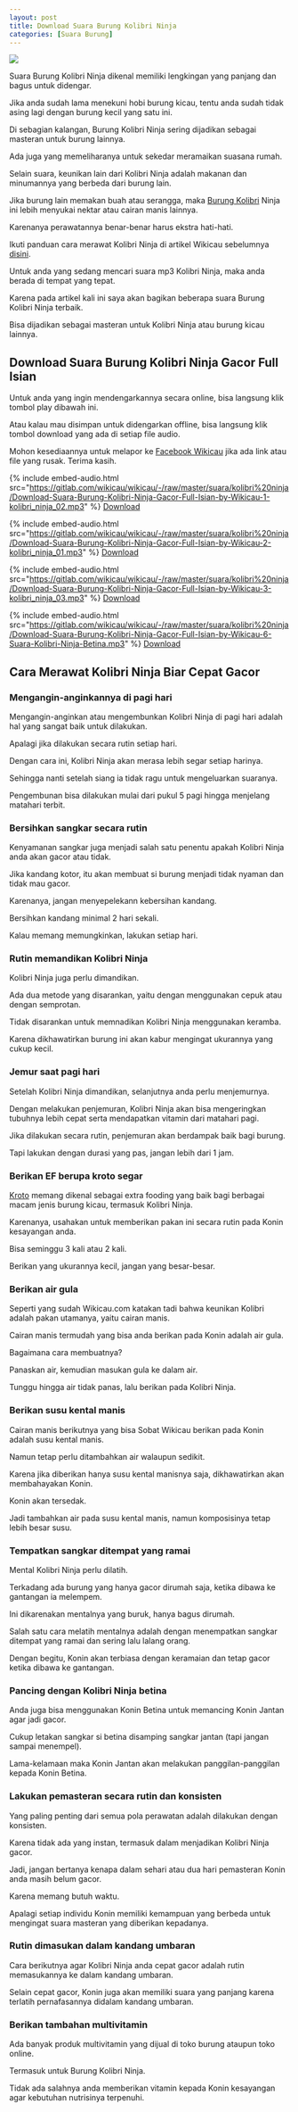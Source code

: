 ```yaml
---
layout: post
title: Download Suara Burung Kolibri Ninja
categories: [Suara Burung]
---
```


![](/images/suara-burung-kolibri-ninja.webp)

Suara Burung Kolibri Ninja dikenal memiliki lengkingan yang panjang dan bagus untuk didengar.

Jika anda sudah lama menekuni hobi burung kicau, tentu anda sudah tidak asing lagi dengan burung kecil yang satu ini.

Di sebagian kalangan, Burung Kolibri Ninja sering dijadikan sebagai masteran untuk burung lainnya.

Ada juga yang memeliharanya untuk sekedar meramaikan suasana rumah.

Selain suara, keunikan lain dari Kolibri Ninja adalah makanan dan minumannya yang berbeda dari burung lain.

Jika burung lain memakan buah atau serangga, maka [Burung Kolibri](https://wikicau.com/kolibri-sepah-raja/) Ninja ini lebih menyukai nektar atau cairan manis lainnya.

Karenanya perawatannya benar-benar harus ekstra hati-hati. 

Ikuti panduan cara merawat Kolibri Ninja di artikel Wikicau sebelumnya [disini](https://wikicau.com/cara-merawat-kolibri-ninja/).

Untuk anda yang sedang mencari suara mp3 Kolibri Ninja, maka anda berada di tempat yang tepat.

Karena pada artikel kali ini saya akan bagikan beberapa suara Burung Kolibri Ninja terbaik.

Bisa dijadikan sebagai masteran untuk Kolibri Ninja atau burung kicau lainnya.

## Download Suara Burung Kolibri Ninja Gacor Full Isian

Untuk anda yang ingin mendengarkannya secara online, bisa langsung klik tombol play dibawah ini.

Atau kalau mau disimpan untuk didengarkan offline, bisa langsung klik tombol download yang ada di setiap file audio.

Mohon kesediaannya untuk melapor ke [Facebook Wikicau](https://facebook.com/wikicau) jika ada link atau file yang rusak. Terima kasih.

{% include embed-audio.html src="https://gitlab.com/wikicau/wikicau/-/raw/master/suara/kolibri%20ninja/Download-Suara-Burung-Kolibri-Ninja-Gacor-Full-Isian-by-Wikicau-1-kolibri_ninja_02.mp3" %}
[Download](https://bit.ly/2x9zsn8)

{% include embed-audio.html src="https://gitlab.com/wikicau/wikicau/-/raw/master/suara/kolibri%20ninja/Download-Suara-Burung-Kolibri-Ninja-Gacor-Full-Isian-by-Wikicau-2-kolibri_ninja_01.mp3" %}
[Download](https://bit.ly/31KjptS)

{% include embed-audio.html src="https://gitlab.com/wikicau/wikicau/-/raw/master/suara/kolibri%20ninja/Download-Suara-Burung-Kolibri-Ninja-Gacor-Full-Isian-by-Wikicau-3-kolibri_ninja_03.mp3" %}
[Download](https://bit.ly/31K9hBo)

{% include embed-audio.html src="https://gitlab.com/wikicau/wikicau/-/raw/master/suara/kolibri%20ninja/Download-Suara-Burung-Kolibri-Ninja-Gacor-Full-Isian-by-Wikicau-6-Suara-Kolibri-Ninja-Betina.mp3" %}
[Download](https://bit.ly/31OJzvu)

## Cara Merawat Kolibri Ninja Biar Cepat Gacor

### Mengangin-anginkannya di pagi hari

Mengangin-anginkan atau mengembunkan Kolibri Ninja di pagi hari adalah hal yang sangat baik untuk dilakukan.

Apalagi jika dilakukan secara rutin setiap hari.

Dengan cara ini, Kolibri Ninja akan merasa lebih segar setiap harinya.

Sehingga nanti setelah siang ia tidak ragu untuk mengeluarkan suaranya.

Pengembunan bisa dilakukan mulai dari pukul 5 pagi hingga menjelang matahari terbit.

### Bersihkan sangkar secara rutin

Kenyamanan sangkar juga menjadi salah satu penentu apakah Kolibri Ninja anda akan gacor atau tidak.

Jika kandang kotor, itu akan membuat si burung menjadi tidak nyaman dan tidak mau gacor.

Karenanya, jangan menyepelekann kebersihan kandang.

Bersihkan kandang minimal 2 hari sekali.

Kalau memang memungkinkan, lakukan setiap hari.

### Rutin memandikan Kolibri Ninja

Kolibri Ninja juga perlu dimandikan.

Ada dua metode yang disarankan, yaitu dengan menggunakan cepuk atau dengan semprotan.

Tidak disarankan untuk memnadikan Kolibri Ninja menggunakan keramba.

Karena dikhawatirkan burung ini akan kabur mengingat ukurannya yang cukup kecil.

### Jemur saat pagi hari

Setelah Kolibri Ninja dimandikan, selanjutnya anda perlu menjemurnya.

Dengan melakukan penjemuran, Kolibri Ninja akan bisa mengeringkan tubuhnya lebih cepat serta mendapatkan vitamin dari matahari pagi.

Jika dilakukan secara rutin, penjemuran akan berdampak baik bagi burung.

Tapi lakukan dengan durasi yang pas, jangan lebih dari 1 jam.

### Berikan EF berupa kroto segar

[Kroto](https://wikicau.com/?s=kroto) memang dikenal sebagai extra fooding yang baik bagi berbagai macam jenis burung kicau, termasuk Kolibri Ninja.

Karenanya, usahakan untuk memberikan pakan ini secara rutin pada Konin kesayangan anda.

Bisa seminggu 3 kali atau 2 kali.

Berikan yang ukurannya kecil, jangan yang besar-besar.

### Berikan air gula

Seperti yang sudah Wikicau.com katakan tadi bahwa keunikan Kolibri adalah pakan utamanya, yaitu cairan manis.

Cairan manis termudah yang bisa anda berikan pada Konin adalah air gula.

Bagaimana cara membuatnya?

Panaskan air, kemudian masukan gula ke dalam air.

Tunggu hingga air tidak panas, lalu berikan pada Kolibri Ninja.

### Berikan susu kental manis

Cairan manis berikutnya yang bisa Sobat Wikicau berikan pada Konin adalah susu kental manis.

Namun tetap perlu ditambahkan air walaupun sedikit.

Karena jika diberikan hanya susu kental manisnya saja, dikhawatirkan akan membahayakan Konin.

Konin akan tersedak.

Jadi tambahkan air pada susu kental manis, namun komposisinya tetap lebih besar susu.

### Tempatkan sangkar ditempat yang ramai

Mental Kolibri Ninja perlu dilatih.

Terkadang ada burung yang hanya gacor dirumah saja, ketika dibawa ke gantangan ia melempem.

Ini dikarenakan mentalnya yang buruk, hanya bagus dirumah.

Salah satu cara melatih mentalnya adalah dengan menempatkan sangkar ditempat yang ramai dan sering lalu lalang orang.

Dengan begitu, Konin akan terbiasa dengan keramaian dan tetap gacor ketika dibawa ke gantangan.

### Pancing dengan Kolibri Ninja betina

Anda juga bisa menggunakan Konin Betina untuk memancing Konin Jantan agar jadi gacor.

Cukup letakan sangkar si betina disamping sangkar jantan (tapi jangan sampai menempel).

Lama-kelamaan maka Konin Jantan akan melakukan panggilan-panggilan kepada Konin Betina.

### Lakukan pemasteran secara rutin dan konsisten

Yang paling penting dari semua pola perawatan adalah dilakukan dengan konsisten.

Karena tidak ada yang instan, termasuk dalam menjadikan Kolibri Ninja gacor.

Jadi, jangan bertanya kenapa dalam sehari atau dua hari pemasteran Konin anda masih belum gacor.

Karena memang butuh waktu.

Apalagi setiap individu Konin memiliki kemampuan yang berbeda untuk mengingat suara masteran yang diberikan kepadanya.

### Rutin dimasukan dalam kandang umbaran

Cara berikutnya agar Kolibri Ninja anda cepat gacor adalah rutin memasukannya ke dalam kandang umbaran.

Selain cepat gacor, Konin juga akan memiliki suara yang panjang karena terlatih pernafasannya didalam kandang umbaran.

### Berikan tambahan multivitamin

Ada banyak produk multivitamin yang dijual di toko burung ataupun toko online.

Termasuk untuk Burung Kolibri Ninja.

Tidak ada salahnya anda memberikan vitamin kepada Konin kesayangan agar kebutuhan nutrisinya terpenuhi.

